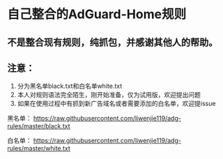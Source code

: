 自己整合的AdGuard-Home规则
=

不是整合现有规则，纯抓包，并感谢其他人的帮助。
-
注意：
-
1. 分为黑名单black.txt和白名单white.txt
2. 本人对规则语法完全陌生，刚开始准备，仅为试用版，欢迎提出问题
3. 如果在使用过程中有抓到新广告域名或者需要添加的白名单，欢迎提issue

黑名单： https://raw.githubusercontent.com/liwenjie119/adg-rules/master/black.txt

白名单： https://raw.githubusercontent.com/liwenjie119/adg-rules/master/white.txt
